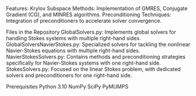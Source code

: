 Features:
  Krylov Subspace Methods: Implementation of GMRES, Conjugate Gradient (CG), and MINRES algorithms.
  Preconditioning Techniques: Integration of preconditioners to accelerate solver convergence.

Files in the Repository
  GlobalSolvers.py: Implements global solvers for handling Stokes systems with multiple right-hand sides.
  GlobalSolversNavierStokes.py: Specialized solvers for tackling the nonlinear Navier-Stokes equations with multiple right-hand sides.
  NavierStokesSolvers.py: Contains methods and preconditioning strategies specifically for Navier-Stokes systems with one right-hand side.
  StokesSolvers.py: Focused on the linear Stokes problem, with dedicated solvers and preconditioners for one right-hand side.

Prerequisites
Python 3.10
NumPy
SciPy
PyMUMPS
